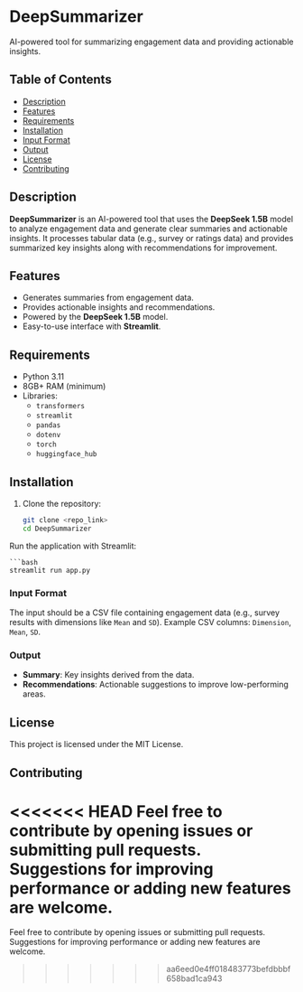 # **DeepSummarizer**

AI-powered tool for summarizing engagement data and providing actionable insights.

## **Table of Contents**
- [Description](#description)
- [Features](#features)
- [Requirements](#requirements)
- [Installation](#installation)
- [Input Format](#input-format)
- [Output](#output)
- [License](#license)
- [Contributing](#contributing)

## **Description**
**DeepSummarizer** is an AI-powered tool that uses the **DeepSeek 1.5B** model to analyze engagement data and generate clear summaries and actionable insights. It processes tabular data (e.g., survey or ratings data) and provides summarized key insights along with recommendations for improvement.

## **Features**
- Generates summaries from engagement data.
- Provides actionable insights and recommendations.
- Powered by the **DeepSeek 1.5B** model.
- Easy-to-use interface with **Streamlit**.

## **Requirements**
- Python 3.11
- 8GB+ RAM (minimum)
- Libraries:
  - `transformers`
  - `streamlit`
  - `pandas`
  - `dotenv`
  - `torch`
  - `huggingface_hub`

## **Installation**
1. Clone the repository:
   ```bash
   git clone <repo_link>
   cd DeepSummarizer

Run the application with Streamlit:

    ```bash
    streamlit run app.py

### **Input Format**
The input should be a CSV file containing engagement data (e.g., survey results with dimensions like `Mean` and `SD`).
Example CSV columns: `Dimension`, `Mean`, `SD`.

### **Output**
- **Summary**: Key insights derived from the data.
- **Recommendations**: Actionable suggestions to improve low-performing areas.

## **License**
This project is licensed under the MIT License.

## **Contributing**
<<<<<<< HEAD
Feel free to contribute by opening issues or submitting pull requests. Suggestions for improving performance or adding new features are welcome.
=======
Feel free to contribute by opening issues or submitting pull requests. Suggestions for improving performance or adding new features are welcome.

>>>>>>> aa6eed0e4ff018483773befdbbbf658bad1ca943
